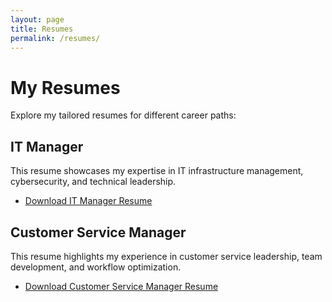 ```yaml
---
layout: page
title: Resumes
permalink: /resumes/
---
```


# My Resumes

Explore my tailored resumes for different career paths:

## IT Manager
This resume showcases my expertise in IT infrastructure management, cybersecurity, and technical leadership.

- <a href="{{ site.baseurl }}/assets/resumes/IT_Manager_Resume.pdf" target="_blank"><i class="fa fa-download"></i> Download IT Manager Resume</a>

## Customer Service Manager
This resume highlights my experience in customer service leadership, team development, and workflow optimization.

- <a href="{{ site.baseurl }}/assets/resumes/Customer_Service_Manager_Resume.pdf" target="_blank"><i class="fa fa-download"></i> Download Customer Service Manager Resume</a>
